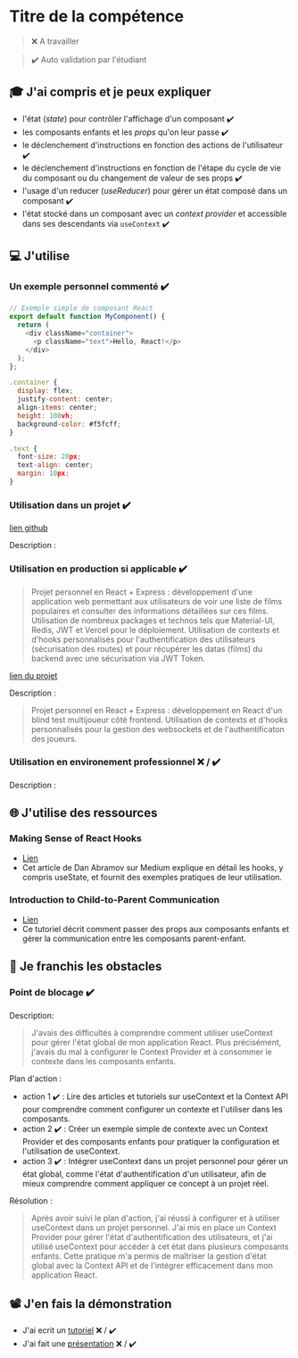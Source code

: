 # Titre de la compétence

> ❌ A travailler

> ✔️ Auto validation par l'étudiant

## 🎓 J'ai compris et je peux expliquer

- l'état (_state_) pour contrôler l'affichage d'un composant ✔️
- les composants enfants et les _props_ qu'on leur passe ✔️
- le déclenchement d'instructions en fonction des actions de l'utilisateur ✔️
- le déclenchement d'instructions en fonction de l'étape du cycle de vie du composant ou du changement de valeur de ses props ✔️
- l'usage d'un reducer (_useReducer_) pour gérer un état composé dans un composant ✔️
- l'état stocké dans un composant avec un _context provider_ et accessible dans ses descendants via `useContext` ✔️

## 💻 J'utilise

### Un exemple personnel commenté ✔️

```javascript
// Exemple simple de composant React
export default function MyComponent() {
  return (
    <div className="container">
      <p className="text">Hello, React!</p>
    </div>
  );
};

.container {
  display: flex;
  justify-content: center;
  align-items: center;
  height: 100vh;
  background-color: #f5fcff;
}

.text {
  font-size: 20px;
  text-align: center;
  margin: 10px;
}
```

### Utilisation dans un projet ✔️

[lien github](https://gitlab.com/sepulveda.guillaume/richard-et-lucy-les-cinephiles-en-folie)

Description :

### Utilisation en production si applicable ✔️
> Projet personnel en React + Express : développement d'une application web permettant aux utilisateurs de voir une liste de films populaires et consulter des informations détaillées sur ces films. Utilisation de nombreux packages et technos tels que Material-UI, Redis, JWT et Vercel pour le déploiement. Utilisation de contexts et d'hooks personnalisés pour l'authentification des utilisateurs (sécurisation des routes) et pour récupérer les datas (films) du backend avec une sécurisation via JWT Token.

[lien du projet](https://gitlab.com/sepulveda.guillaume/la-guerre-des-melodies)

Description :
> Projet personnel en React + Express : développement en React d'un blind test multijoueur côté frontend. Utilisation de contexts et d'hooks personnalisés pour la gestion des websockets et de l'authentificaton des joueurs.

### Utilisation en environement professionnel ❌ / ✔️

Description :

## 🌐 J'utilise des ressources

### Making Sense of React Hooks

- [Lien](https://medium.com/@dan_abramov/making-sense-of-react-hooks-fdbde8803889)
- Cet article de Dan Abramov sur Medium explique en détail les hooks, y compris useState, et fournit des exemples pratiques de leur utilisation.

### Introduction to Child-to-Parent Communication

- [Lien](https://blog.stackademic.com/introduction-to-child-to-parent-communication-5ca17c553366)
- Ce tutoriel décrit comment passer des props aux composants enfants et gérer la communication entre les composants parent-enfant.

## 🚧 Je franchis les obstacles

### Point de blocage ✔️

Description:
> J'avais des difficultés à comprendre comment utiliser useContext pour gérer l'état global de mon application React. Plus précisément, j'avais du mal à configurer le Context Provider et à consommer le contexte dans les composants enfants.

Plan d'action :

- action 1 ✔️ : Lire des articles et tutoriels sur useContext et la Context API pour comprendre comment configurer un contexte et l'utiliser dans les composants.
- action 2 ✔️ : Créer un exemple simple de contexte avec un Context Provider et des composants enfants pour pratiquer la configuration et l'utilisation de useContext. 
- action 3 ✔️ : Intégrer useContext dans un projet personnel pour gérer un état global, comme l'état d'authentification d'un utilisateur, afin de mieux comprendre comment appliquer ce concept à un projet réel.

Résolution : 
> Après avoir suivi le plan d'action, j'ai réussi à configurer et à utiliser useContext dans un projet personnel. J'ai mis en place un Context Provider pour gérer l'état d'authentification des utilisateurs, et j'ai utilisé useContext pour accéder à cet état dans plusieurs composants enfants. Cette pratique m'a permis de maîtriser la gestion d'état global avec la Context API et de l'intégrer efficacement dans mon application React.

## 📽️ J'en fais la démonstration

- J'ai ecrit un [tutoriel](...) ❌ / ✔️
- J'ai fait une [présentation](...) ❌ / ✔️
